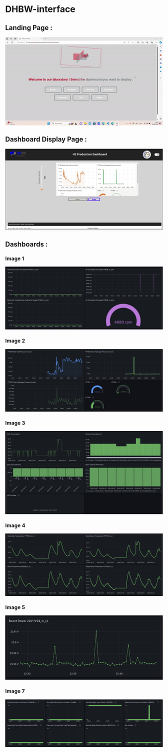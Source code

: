 # DHBW-interface

## Landing Page : 
![Demo](https://raw.githubusercontent.com/AAMOUD/DHBW-interface/main/gif%20interface.gif)

## Dashboard Display Page : 

![WhatsApp Image 6](https://raw.githubusercontent.com/AAMOUD/DHBW-interface/main/Dashboards/WhatsApp%20Image%202024-10-18%20at%2023.35.38%20(6).jpeg)

## Dashboards :

### Image 1
![WhatsApp Image 1](https://raw.githubusercontent.com/AAMOUD/DHBW-interface/main/Dashboards/WhatsApp%20Image%202024-10-18%20at%2023.35.38%20(1).jpeg)

### Image 2
![WhatsApp Image 2](https://raw.githubusercontent.com/AAMOUD/DHBW-interface/main/Dashboards/WhatsApp%20Image%202024-10-18%20at%2023.35.38%20(2).jpeg)

### Image 3
![WhatsApp Image 3](https://raw.githubusercontent.com/AAMOUD/DHBW-interface/main/Dashboards/WhatsApp%20Image%202024-10-18%20at%2023.35.38%20(3).jpeg)

### Image 4
![WhatsApp Image 4](https://raw.githubusercontent.com/AAMOUD/DHBW-interface/main/Dashboards/WhatsApp%20Image%202024-10-18%20at%2023.35.38%20(4).jpeg)

### Image 5
![WhatsApp Image 5](https://raw.githubusercontent.com/AAMOUD/DHBW-interface/main/Dashboards/WhatsApp%20Image%202024-10-18%20at%2023.35.38%20(5).jpeg)

### Image 7
![WhatsApp Image 7](https://raw.githubusercontent.com/AAMOUD/DHBW-interface/main/Dashboards/WhatsApp%20Image%202024-10-18%20at%2023.35.38.jpeg)


